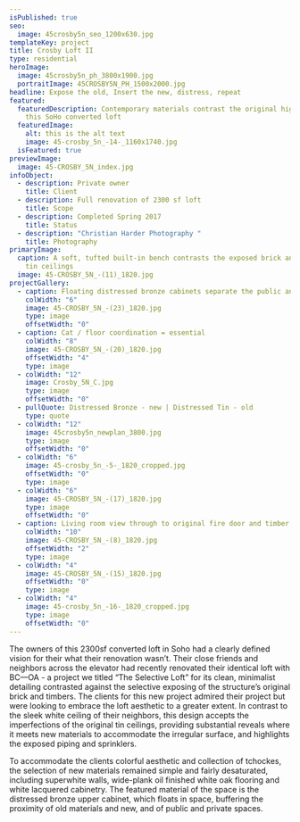 ```yaml
---
isPublished: true
seo:
  image: 45crosby5n_seo_1200x630.jpg
templateKey: project
title: Crosby Loft II
type: residential
heroImage:
  image: 45crosby5n_ph_3800x1900.jpg
  portraitImage: 45CROSBY5N_PH_1500x2000.jpg
headline: Expose the old, Insert the new, distress, repeat
featured:
  featuredDescription: Contemporary materials contrast the original highlights of
    this SoHo converted loft
  featuredImage:
    alt: this is the alt text
    image: 45-crosby_5n_-14-_1160x1740.jpg
  isFeatured: true
previewImage:
  image: 45-CROSBY_5N_index.jpg
infoObject:
  - description: Private owner
    title: Client
  - description: Full renovation of 2300 sf loft
    title: Scope
  - description: Completed Spring 2017
    title: Status
  - description: "Christian Harder Photography "
    title: Photography
primaryImage:
  caption: A soft, tufted built-in bench contrasts the exposed brick and original
    tin ceilings
  image: 45-CROSBY_5N_-(11)_1820.jpg
projectGallery:
  - caption: Floating distressed bronze cabinets separate the public and private spaces
    colWidth: "6"
    image: 45-CROSBY_5N_-(23)_1820.jpg
    type: image
    offsetWidth: "0"
  - caption: Cat / floor coordination = essential
    colWidth: "8"
    image: 45-CROSBY_5N_-(20)_1820.jpg
    offsetWidth: "4"
    type: image
  - colWidth: "12"
    image: Crosby_5N_C.jpg
    type: image
    offsetWidth: "0"
  - pullQuote: Distressed Bronze - new | Distressed Tin - old
    type: quote
  - colWidth: "12"
    image: 45crosby5n_newplan_3800.jpg
    type: image
    offsetWidth: "0"
  - colWidth: "6"
    image: 45-crosby_5n_-5-_1820_cropped.jpg
    offsetWidth: "0"
    type: image
  - colWidth: "6"
    image: 45-CROSBY_5N_-(17)_1820.jpg
    type: image
    offsetWidth: "0"
  - caption: Living room view through to original fire door and timber column
    colWidth: "10"
    image: 45-CROSBY_5N_-(8)_1820.jpg
    offsetWidth: "2"
    type: image
  - colWidth: "4"
    image: 45-CROSBY_5N_-(15)_1820.jpg
    offsetWidth: "0"
    type: image
  - colWidth: "4"
    image: 45-crosby_5n_-16-_1820_cropped.jpg
    type: image
    offsetWidth: "0"
---
```

The owners of this 2300sf converted loft in Soho had a clearly defined vision for their what their renovation wasn’t. Their close friends and neighbors across the elevator had recently renovated their identical loft with BC—OA - a project we titled “The Selective Loft” for its clean, minimalist detailing contrasted against the selective exposing of the structure’s original brick and timbers. The clients for this new project admired their project but were looking to embrace the loft aesthetic to a greater extent. In contrast to the sleek white ceiling of their neighbors, this design accepts the imperfections of the original tin ceilings, providing substantial reveals where it meets new materials to accommodate the irregular surface, and highlights the exposed piping and sprinklers. 

To accommodate the clients colorful aesthetic and collection of tchockes, the selection of new materials remained simple and fairly desaturated, including superwhite walls, wide-plank oil finished white oak flooring and white lacquered cabinetry. The featured material of the space is the distressed bronze upper cabinet, which floats in space, buffering the proximity of old materials and new, and of public and private spaces.
